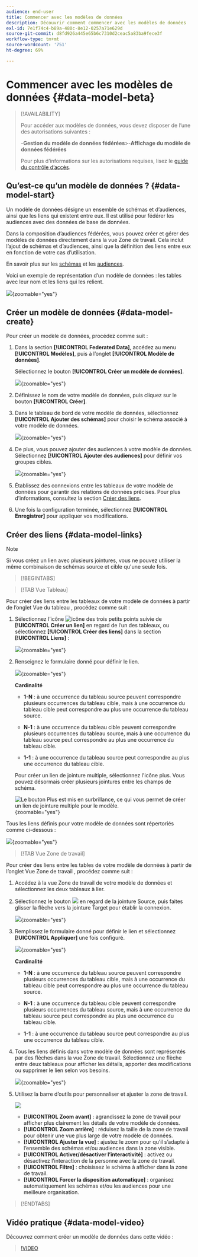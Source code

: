 ```yaml
---
audience: end-user
title: Commencer avec les modèles de données
description: Découvrir comment commencer avec les modèles de données
exl-id: 7e1f74c4-b89a-480c-8e12-0257a71e629d
source-git-commit: d8fd926a445e65b6c7310d2ceac5a83ba9fece3f
workflow-type: tm+mt
source-wordcount: '751'
ht-degree: 69%

---
```



# Commencer avec les modèles de données {#data-model-beta}

>[!AVAILABILITY]
>
>Pour accéder aux modèles de données, vous devez disposer de l’une des autorisations suivantes :
>
>-**Gestion du modèle de données fédérées**
>&#x200B;>-**Affichage du modèle de données fédérées**
>
>Pour plus d’informations sur les autorisations requises, lisez le [guide du contrôle d’accès](/help/governance-privacy-security/access-control.md).

## Qu’est-ce qu’un modèle de données ? {#data-model-start}

Un modèle de données désigne un ensemble de schémas et d’audiences, ainsi que les liens qui existent entre eux. Il est utilisé pour fédérer les audiences avec des données de base de données.

Dans la composition d’audiences fédérées, vous pouvez créer et gérer des modèles de données directement dans la vue Zone de travail. Cela inclut l’ajout de schémas et d’audiences, ainsi que la définition des liens entre eux en fonction de votre cas d’utilisation.

En savoir plus sur les [schémas](../customer/schemas.md#schema-start) et les [audiences](../start/audiences.md).

Voici un exemple de représentation d’un modèle de données : les tables avec leur nom et les liens qui les relient.

![](assets/datamodel.png){zoomable="yes"}

## Créer un modèle de données {#data-model-create}

Pour créer un modèle de données, procédez comme suit :

1. Dans la section **[!UICONTROL Federated Data]**, accédez au menu **[!UICONTROL Modèles]**, puis à l’onglet **[!UICONTROL Modèle de données]**.

   Sélectionnez le bouton **[!UICONTROL Créer un modèle de données]**.

   ![](assets/datamodel_create.png){zoomable="yes"}

2. Définissez le nom de votre modèle de données, puis cliquez sur le bouton **[!UICONTROL Créer]**.

3. Dans le tableau de bord de votre modèle de données, sélectionnez **[!UICONTROL Ajouter des schémas]** pour choisir le schéma associé à votre modèle de données.

   ![](assets/datamodel_schemas.png){zoomable="yes"}

4. De plus, vous pouvez ajouter des audiences à votre modèle de données. Sélectionnez **[!UICONTROL Ajouter des audiences]** pour définir vos groupes cibles.

   ![](assets/datamodel-audiences.png){zoomable="yes"}

5. Établissez des connexions entre les tableaux de votre modèle de données pour garantir des relations de données précises. Pour plus d’informations, consultez la section [Créer des liens](#data-model-links).

6. Une fois la configuration terminée, sélectionnez **[!UICONTROL Enregistrer]** pour appliquer vos modifications.

## Créer des liens {#data-model-links}

>[!NOTE]
>
>Si vous créez un lien avec plusieurs jointures, vous ne pouvez utiliser la même combinaison de schémas source et cible qu&#39;une seule fois.

>[!BEGINTABS]

>[!TAB Vue Tableau]

Pour créer des liens entre les tableaux de votre modèle de données à partir de l’onglet Vue du tableau , procédez comme suit :

1. Sélectionnez l’icône ![icône des trois petits points](/help/assets/icons/more.png) suivie de **[!UICONTROL Créer un lien]** en regard de l’un des tableaux, ou sélectionnez **[!UICONTROL Créer des liens]** dans la section **[!UICONTROL Liens]** :

   ![](assets/datamodel_createlinks.png){zoomable="yes"}

2. Renseignez le formulaire donné pour définir le lien.

   ![](assets/datamodel_link.png){zoomable="yes"}

   **Cardinalité**

   * **1-N** : à une occurrence du tableau source peuvent correspondre plusieurs occurrences du tableau cible, mais à une occurrence du tableau cible peut correspondre au plus une occurrence du tableau source.

   * **N-1** : à une occurrence du tableau cible peuvent correspondre plusieurs occurrences du tableau source, mais à une occurrence du tableau source peut correspondre au plus une occurrence du tableau cible.

   * **1-1** : à une occurrence du tableau source peut correspondre au plus une occurrence du tableau cible.

   Pour créer un lien de jointure multiple, sélectionnez l&#39;icône plus. Vous pouvez désormais créer plusieurs jointures entre les champs de schéma.

   ![Le bouton Plus est mis en surbrillance, ce qui vous permet de créer un lien de jointure multiple pour le modèle.](assets/multi-join.png){zoomable="yes"}

Tous les liens définis pour votre modèle de données sont répertoriés comme ci-dessous :

![](assets/datamodel_alllinks.png){zoomable="yes"}

>[!TAB Vue Zone de travail]

Pour créer des liens entre les tables de votre modèle de données à partir de l’onglet Vue Zone de travail , procédez comme suit :

1. Accédez à la vue Zone de travail de votre modèle de données et sélectionnez les deux tableaux à lier.

2. Sélectionnez le bouton ![](assets/do-not-localize/Smock_AddCircle_18_N.svg) en regard de la jointure Source, puis faites glisser la flèche vers la jointure Target pour établir la connexion.

   ![](assets/datamodel.gif){zoomable="yes"}

3. Remplissez le formulaire donné pour définir le lien et sélectionnez **[!UICONTROL Appliquer]** une fois configuré.

   ![](assets/datamodel-canvas-1.png){zoomable="yes"}

   **Cardinalité**

   * **1-N** : à une occurrence du tableau source peuvent correspondre plusieurs occurrences du tableau cible, mais à une occurrence du tableau cible peut correspondre au plus une occurrence du tableau source.

   * **N-1** : à une occurrence du tableau cible peuvent correspondre plusieurs occurrences du tableau source, mais à une occurrence du tableau source peut correspondre au plus une occurrence du tableau cible.

   * **1-1** : à une occurrence du tableau source peut correspondre au plus une occurrence du tableau cible.

4. Tous les liens définis dans votre modèle de données sont représentés par des flèches dans la vue Zone de travail. Sélectionnez une flèche entre deux tableaux pour afficher les détails, apporter des modifications ou supprimer le lien selon vos besoins.

   ![](assets/datamodel-canvas-2.png){zoomable="yes"}

5. Utilisez la barre d’outils pour personnaliser et ajuster la zone de travail.

   ![](assets/datamodel-canvas-3.png)

   * **[!UICONTROL Zoom avant]** : agrandissez la zone de travail pour afficher plus clairement les détails de votre modèle de données.
   * **[!UICONTROL Zoom arrière]** : réduisez la taille de la zone de travail pour obtenir une vue plus large de votre modèle de données.
   * **[!UICONTROL Ajuster la vue]** : ajustez le zoom pour qu’il s’adapte à l’ensemble des schémas et/ou audiences dans la zone visible.
   * **[!UICONTROL Activer/désactiver l’interactivité]** : activez ou désactivez l’interaction de la personne avec la zone de travail.
   * **[!UICONTROL Filtre]** : choisissez le schéma à afficher dans la zone de travail.
   * **[!UICONTROL Forcer la disposition automatique]** : organisez automatiquement les schémas et/ou les audiences pour une meilleure organisation.

>[!ENDTABS]

## Vidéo pratique {#data-model-video}

Découvrez comment créer un modèle de données dans cette vidéo :

>[!VIDEO](https://video.tv.adobe.com/v/3432020)
